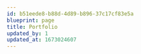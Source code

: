 ```yaml
---
id: b51eede8-b88d-4d89-b896-37c17cf83e5a
blueprint: page
title: Portfolio
updated_by: 1
updated_at: 1673024607
---
```

